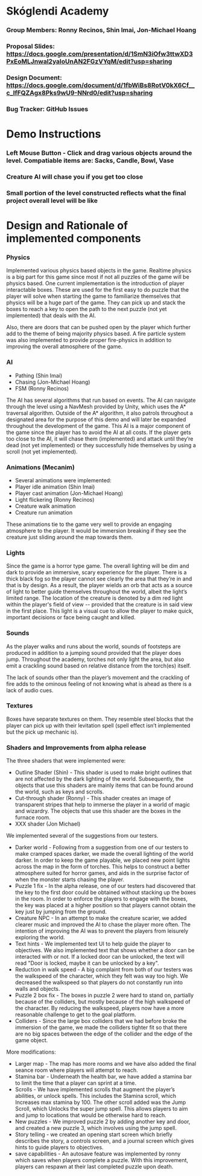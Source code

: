 # Skóglendi Academy
### Group Members: Ronny Recinos, Shin Imai, Jon-Michael Hoang

### Proposal Slides:  https://docs.google.com/presentation/d/1SmN3iOfw3ttwXD3PxEoMLJnwal2yaloUnAN2FGzVYqM/edit?usp=sharing
### Design Document: https://docs.google.com/document/d/1fbWiBs8RotV0kX6Cf__c_lfFQZAgx8Pks9wU9-NNrd0/edit?usp=sharing
### Bug Tracker: GitHub Issues


# Demo Instructions
### Left Mouse Button - Click and drag various objects around the level. Compatiable items are: Sacks, Candle, Bowl, Vase
### Creature AI will chase you if you get too close
### Small portion of the level constructed reflects what the final project overall level will be like

# Design and Rationale of implemented components

### Physics

Implemented various physics based objects in the game. Realtime physics is a big part for this game since most if not all puzzles of the game will be physics based. One current implementation is the introduction of player interactable boxes. These are used for the first easy to do puzzle that the player will solve when starting the game to familiarize themselves that physics will be a huge part of the game. They can pick up and stack the boxes to reach a key to open the path to the next puzzle (not yet implemented) that deals with the AI. 

Also, there are doors that can be pushed open by the player which further add to the theme of being majority physics based. A fire particle system was also implemented to provide proper fire-physics in addition to improving the overall atmosphere of the game.

### AI

* Pathing (Shin Imai)
* Chasing  (Jon-Michael Hoang)
* FSM (Ronny Recinos) 

The AI has several algorithms that run based on events. The AI can navigate through the level using a NavMesh provided by Unity, which uses the A* traversal algorithm. Outside of the A* algorithm, it also patrols throughout a designated area for the purpose of this demo and will later be expanded throughout the development of the game. This AI is a major component of the game since the player has to avoid the AI at all costs. If the player gets too close to the AI, it will chase them (implemented) and attack until they’re dead (not yet implemented) or they successfully hide themselves by using a scroll (not yet implemented).

### Animations (Mecanim) 

* Several animations were implemented:
* Player idle animation (Shin Imai)
* Player cast animation (Jon-Michael Hoang)
* Light flickering (Ronny Recinos)
* Creature walk animation
* Creature run animation

These animations tie to the game very well to provide an engaging atmosphere to the player. It would be immersion breaking if they see the creature just sliding around the map towards them. 

### Lights

Since the game is a horror type game. The overall lighting will be dim and dark to provide an immersive, scary experience for the player. There is a thick black fog so the player cannot see clearly the area that they’re in and that is by design. As a result, the player wields an orb that acts as a source of light to better guide themselves throughout the world, albeit the light’s limited range. The location of the creature is denoted by a dim red light within the player's field of view -- provided that the creature is in said view in the first place. This light is a visual cue to allow the player to make quick, important decisions or face being caught and killed.

### Sounds

As the player walks and runs about the world, sounds of footsteps are produced in addition to a jumping sound provided that the player does jump. Throughout the academy, torches not only light the area, but also emit a crackling sound based on relative distance from the torch(es) itself.

The lack of sounds other than the player’s movement and the crackling of fire adds to the ominous feeling of not knowing what is ahead as there is a lack of audio cues.

### Textures

Boxes have separate textures on them. They resemble steel blocks that the player can pick up with their levitation spell (spell effect isn’t implemented but the pick up mechanic is).

### Shaders and Improvements from alpha release
The three shaders that were implemented were:
* Outline Shader (Shin) - This shader is used to make bright outlines that are not affected by the dark lighting of the world. Subsequently, the objects that use this shaders are mainly items that can be found around the world, such as keys and scrolls.
* Cut-through shader (Ronny) - This shader creates an image of transparent stripes that help to immerse the player in a world of magic and wizardry. The objects that use this shader are the boxes in the furnace room.
* XXX shader (Jon Michael)

We implemented several of the suggestions from our testers. 
* Darker world - Following from a suggestion from one of our testers to make cramped spaces darker, we made the overall lighting of the world darker. In order to keep the game playable, we placed new point lights across the map in the form of torches. This helps to construct a better atmosphere suited for horror games, and aids in the surprise factor of when the monster starts chasing the player.
* Puzzle 1 fix - In the alpha release, one of our testers had discovered that the key to the first door could be obtained without stacking up the boxes in the room. In order to enforce the players to engage with the boxes, the key was placed at a higher position so that players cannot obtain the key just by jumping from the ground.
* Creature NPC - In an attempt to make the creature scarier, we added clearer music and improved the AI to chase the player more often. The intention of improving the AI was to prevent the players from leisurely exploring the world.
* Text hints - We implemented text UI to help guide the player to objectives. We also implemented text that shows whether a door can be interacted with or not. If a locked door can be unlocked, the text will read "Door is locked, maybe it can be unlocked by a key".
* Reduction in walk speed - A big complaint from both of our testers was the walkspeed of the character, which they felt was way too high. We decreased the walkspeed so that players do not constantly run into walls and objects.
* Puzzle 2 box fix - The boxes in puzzle 2 were hard to stand on, partially because of the colliders, but mostly because of the high walkspeed of the character. By reducing the walkspeed, players now have a more reasonable challenge to get to the goal platform.
* Colliders - Since the large box colliders that we had before broke the immersion of the game, we made the colliders tighter fit so that there are no big spaces between the edge of the collider and the edge of the game object. 

More modifications:
* Larger map - The map has more rooms and we have also added the final seance room where players will attempt to reach.
* Stamina bar - Underneath the health bar, we have added a stamina bar to limit the time that a player can sprint at a time.
* Scrolls - We have implemented scrolls that augment the player’s abilities, or unlock spells. This includes the Stamina scroll, which Increases max stamina by 100. The other scroll added was the Jump Scroll, which Unlocks the super jump spell. This allows players to aim and jump to locations that would be otherwise hard to reach.
* New puzzles - We improved puzzle 2 by adding another key and door, and created a new puzzle 3, which involves using the jump spell.
* Story telling - we created an opening start screen which briefly describes the story, a controls screen, and a journal screen which gives hints to guide players to objectives.
* save capabilities - An autosave feature was implemented by ronny which saves when players complete a puzzle. With this improvement, players can respawn at their last completed puzzle upon death.


